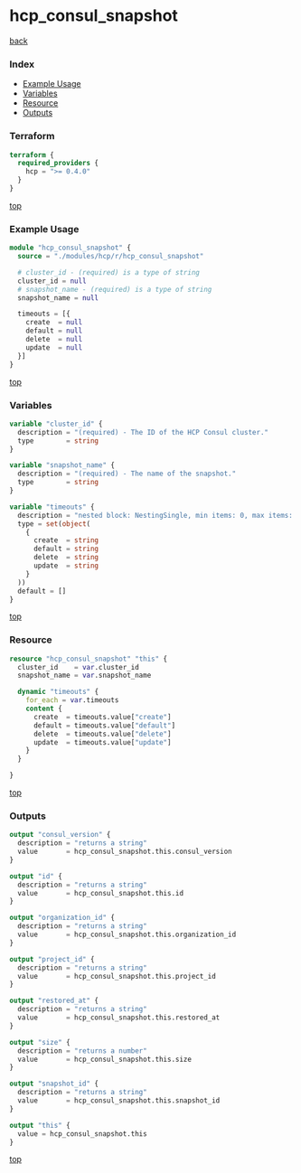 # hcp_consul_snapshot

[back](../hcp.md)

### Index

- [Example Usage](#example-usage)
- [Variables](#variables)
- [Resource](#resource)
- [Outputs](#outputs)

### Terraform

```terraform
terraform {
  required_providers {
    hcp = ">= 0.4.0"
  }
}
```

[top](#index)

### Example Usage

```terraform
module "hcp_consul_snapshot" {
  source = "./modules/hcp/r/hcp_consul_snapshot"

  # cluster_id - (required) is a type of string
  cluster_id = null
  # snapshot_name - (required) is a type of string
  snapshot_name = null

  timeouts = [{
    create  = null
    default = null
    delete  = null
    update  = null
  }]
}
```

[top](#index)

### Variables

```terraform
variable "cluster_id" {
  description = "(required) - The ID of the HCP Consul cluster."
  type        = string
}

variable "snapshot_name" {
  description = "(required) - The name of the snapshot."
  type        = string
}

variable "timeouts" {
  description = "nested block: NestingSingle, min items: 0, max items: 0"
  type = set(object(
    {
      create  = string
      default = string
      delete  = string
      update  = string
    }
  ))
  default = []
}
```

[top](#index)

### Resource

```terraform
resource "hcp_consul_snapshot" "this" {
  cluster_id    = var.cluster_id
  snapshot_name = var.snapshot_name

  dynamic "timeouts" {
    for_each = var.timeouts
    content {
      create  = timeouts.value["create"]
      default = timeouts.value["default"]
      delete  = timeouts.value["delete"]
      update  = timeouts.value["update"]
    }
  }

}
```

[top](#index)

### Outputs

```terraform
output "consul_version" {
  description = "returns a string"
  value       = hcp_consul_snapshot.this.consul_version
}

output "id" {
  description = "returns a string"
  value       = hcp_consul_snapshot.this.id
}

output "organization_id" {
  description = "returns a string"
  value       = hcp_consul_snapshot.this.organization_id
}

output "project_id" {
  description = "returns a string"
  value       = hcp_consul_snapshot.this.project_id
}

output "restored_at" {
  description = "returns a string"
  value       = hcp_consul_snapshot.this.restored_at
}

output "size" {
  description = "returns a number"
  value       = hcp_consul_snapshot.this.size
}

output "snapshot_id" {
  description = "returns a string"
  value       = hcp_consul_snapshot.this.snapshot_id
}

output "this" {
  value = hcp_consul_snapshot.this
}
```

[top](#index)